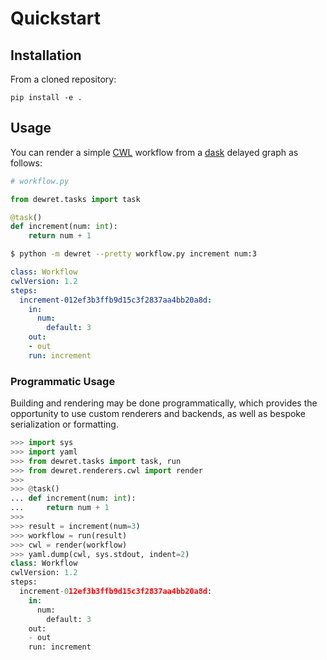 # Quickstart

## Installation

From a cloned repository:

    pip install -e .

## Usage

You can render a simple [CWL](https://www.commonwl.org/) workflow from a [dask](https://www.dask.org/) delayed graph as follows:

```python
# workflow.py

from dewret.tasks import task

@task()
def increment(num: int):
    return num + 1
```

```sh
$ python -m dewret --pretty workflow.py increment num:3
```

```yaml
class: Workflow
cwlVersion: 1.2
steps:
  increment-012ef3b3ffb9d15c3f2837aa4bb20a8d:
    in:
      num:
        default: 3
    out:
    - out
    run: increment
```

### Programmatic Usage

Building and rendering may be done programmatically,
which provides the opportunity to use custom renderers
and backends, as well as bespoke serialization or formatting.

```python
>>> import sys
>>> import yaml
>>> from dewret.tasks import task, run
>>> from dewret.renderers.cwl import render
>>> 
>>> @task()
... def increment(num: int):
...     return num + 1
>>>
>>> result = increment(num=3)
>>> workflow = run(result)
>>> cwl = render(workflow)
>>> yaml.dump(cwl, sys.stdout, indent=2)
class: Workflow
cwlVersion: 1.2
steps:
  increment-012ef3b3ffb9d15c3f2837aa4bb20a8d:
    in:
      num:
        default: 3
    out:
    - out
    run: increment

```
